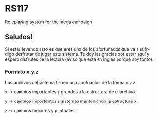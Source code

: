 # RS117
 Roleplaying system for the mega campaign

## Saludos!

Si estás leyendo esto es que eres uno de los afortunados que va a sufr- digo desfrutar de jugar este sistema. Te doy las gracias por estar aquí y espero disfrutes de la lectura (aviso que está en inglés porque soy tonto).

### Formato x.y.z

Los archivos del sistema tienen una puntuacion de la forma x.y.z.

 x -> cambios importantes y grandes a la estructura de el archivo.
 
 y -> cambios importantes a sistemas manteniendo la estructura x.
 
 z -> cambios menores y puntuales.
